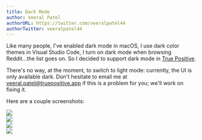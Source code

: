 ```yaml
---
title: Dark Mode
author: Veeral Patel
authorURL: https://twitter.com/veeralpatel44
authorTwitter: veeralpatel44
---
```


Like many people, I've enabled dark mode in macOS, I use dark color themes in Visual Studio Code, I turn on dark mode when browsing Reddit...the list goes on. So I decided to support dark mode in [True Positive](https://truepositive.app).

There's no way, at the moment, to switch to light mode: currently, the UI is only available dark. Don't hesitate to email me at [veeral.patel@truepositive.app](mailto:veeral.patel@truepositive.app) if this is a problem for you; we'll work on fixing it.

Here are a couple screenshots:

![](https://storage.googleapis.com/tp_landing_page_videos/dark1.png)  
![](https://storage.googleapis.com/tp_landing_page_videos/dark2.png)  
![](https://storage.googleapis.com/tp_landing_page_videos/dark3.png)  
![](https://storage.googleapis.com/tp_landing_page_videos/dark4.png)
